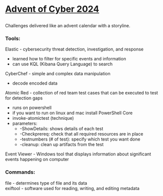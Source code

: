 <h1>
  
  [Advent of Cyber 2024](https://tryhackme.com/room/adventofcyber2024)
</h1>

Challenges delivered like an advent calendar with a storyline.<br>

<h3>Tools:</h3>

Elastic - cybersecurity threat detection, investigation, and response <br>
* learned how to filter for specific events and information <br>
* can use KQL (Kibana Query Language) to search <br>

CyberChef - simple and complex data manipulation <br>
* decode encoded data <br>

Atomic Red - collection of red team test cases that can be executed to test for detection gaps <br>
* runs on powershell
* if you want to run on linux and mac install PowerShell Core
* invoke-atomictest (technique)
* parameters:
  * -ShowDetails: shows details of each test
  * -Checkprereq: check that all required resources are in place
  * -testnumbers (# of test): specify which test you want done
  * -cleanup: clean up artifacts from the test
 
Event Viewer - Windows tool that displays information about significant events happening on computer

<h3>Commands:</h3>

file - determines type of file and its data <br>
exiftool - software used for reading, writing, and editing metadata <br>
